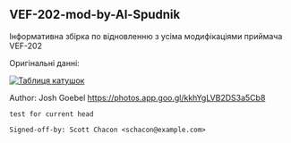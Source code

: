 ## VEF-202-mod-by-Al-Spudnik
Інформативна збірка по відновленню з усіма модифікаціями приймача VEF-202

Оригінальні данні:

[![Таблиця катушок](https://img.shields.io/badge/Таблиця_катушок-blue.svg )](https://photos.app.goo.gl/kkhYgLVB2DS3a5Cb8)


Author: Josh Goebel <https://photos.app.goo.gl/kkhYgLVB2DS3a5Cb8>


    test for current head

    Signed-off-by: Scott Chacon <schacon@example.com>
